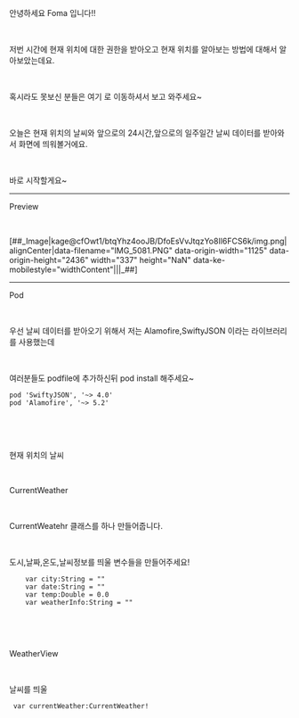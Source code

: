 <p>안녕하세요 Foma 입니다!!</p>
<p>&nbsp;</p>
<p>저번 시간에 현재 위치에 대한 권한을 받아오고 현재 위치를 알아보는 방법에 대해서 알아보았는데요.</p>
<p>&nbsp;</p>
<p>혹시라도 못보신 분들은 여기 로 이동하셔서 보고 와주세요~</p>
<p>&nbsp;</p>
<p>오늘은 현재 위치의 날씨와 앞으로의 24시간,앞으로의 일주일간 날씨 데이터를 받아와서 화면에 띄워볼거에요.</p>
<p>&nbsp;</p>
<p>바로 시작할게요~</p>
<hr contenteditable="false" data-ke-type="horizontalRule" data-ke-style="style6" />
<p>Preview</p>
<p>&nbsp;</p>
<p>[##_Image|kage@cfOwt1/btqYhz4ooJB/DfoEsVvJtqzYo8Il6FCS6k/img.png|alignCenter|data-filename="IMG_5081.PNG" data-origin-width="1125" data-origin-height="2436" width="337" height="NaN" data-ke-mobilestyle="widthContent"|||_##]</p>
<hr contenteditable="false" data-ke-type="horizontalRule" data-ke-style="style6" />
<p>Pod</p>
<p>&nbsp;</p>
<p>우선 날씨 데이터를 받아오기 위해서 저는 Alamofire,SwiftyJSON 이라는 라이브러리를 사용했는데</p>
<p>&nbsp;</p>
<p>여러분들도 podfile에 추가하신뒤 pod install 해주세요~</p>
<pre id="code_1613986306926" class="swift" data-ke-language="swift" data-ke-type="codeblock"><code>pod 'SwiftyJSON', '~&gt; 4.0'
pod 'Alamofire', '~&gt; 5.2'</code></pre>
<p>&nbsp;</p>
<p>&nbsp;</p>
<p>현재 위치의 날씨</p>
<p>&nbsp;</p>
<p>CurrentWeather</p>
<p>&nbsp;</p>
<p>CurrentWeatehr 클래스를 하나 만들어줍니다.</p>
<p>&nbsp;</p>
<p>도시,날짜,온도,날씨정보를 띄울 변수들을 만들어주세요!</p>
<pre id="code_1613986175421" class="swift" data-ke-language="swift" data-ke-type="codeblock"><code>    var city:String = ""
    var date:String = ""
    var temp:Double = 0.0
    var weatherInfo:String = ""</code></pre>
<p>&nbsp;</p>
<p>&nbsp;</p>
<p>WeatherView</p>
<p>&nbsp;</p>
<p>날씨를 띄울</p>
<pre id="code_1613986125347" class="swift" data-ke-language="swift" data-ke-type="codeblock"><code> var currentWeather:CurrentWeather!</code></pre>
<p>&nbsp;</p>
<p>&nbsp;</p>


